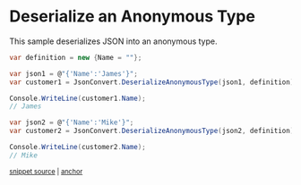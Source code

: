 # Deserialize an Anonymous Type

This sample deserializes JSON into an anonymous type.

<!-- snippet: DeserializeAnonymousType -->
<a id='snippet-deserializeanonymoustype'></a>
```cs
var definition = new {Name = ""};

var json1 = @"{'Name':'James'}";
var customer1 = JsonConvert.DeserializeAnonymousType(json1, definition);

Console.WriteLine(customer1.Name);
// James

var json2 = @"{'Name':'Mike'}";
var customer2 = JsonConvert.DeserializeAnonymousType(json2, definition);

Console.WriteLine(customer2.Name);
// Mike
```
<sup><a href='/src/ArgonTests/Documentation/Samples/Serializer/DeserializeAnonymousType.cs#L10-L26' title='Snippet source file'>snippet source</a> | <a href='#snippet-deserializeanonymoustype' title='Start of snippet'>anchor</a></sup>
<!-- endSnippet -->
